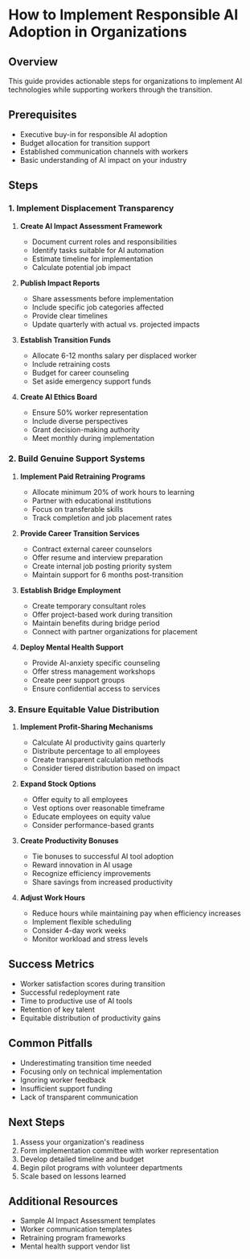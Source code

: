 # How to Implement Responsible AI Adoption in Organizations

## Overview

This guide provides actionable steps for organizations to implement AI technologies while supporting workers through the transition.

## Prerequisites

- Executive buy-in for responsible AI adoption
- Budget allocation for transition support
- Established communication channels with workers
- Basic understanding of AI impact on your industry

## Steps

### 1. Implement Displacement Transparency

1. **Create AI Impact Assessment Framework**
   - Document current roles and responsibilities
   - Identify tasks suitable for AI automation
   - Estimate timeline for implementation
   - Calculate potential job impact

2. **Publish Impact Reports**
   - Share assessments before implementation
   - Include specific job categories affected
   - Provide clear timelines
   - Update quarterly with actual vs. projected impacts

3. **Establish Transition Funds**
   - Allocate 6-12 months salary per displaced worker
   - Include retraining costs
   - Budget for career counseling
   - Set aside emergency support funds

4. **Create AI Ethics Board**
   - Ensure 50% worker representation
   - Include diverse perspectives
   - Grant decision-making authority
   - Meet monthly during implementation

### 2. Build Genuine Support Systems

1. **Implement Paid Retraining Programs**
   - Allocate minimum 20% of work hours to learning
   - Partner with educational institutions
   - Focus on transferable skills
   - Track completion and job placement rates

2. **Provide Career Transition Services**
   - Contract external career counselors
   - Offer resume and interview preparation
   - Create internal job posting priority system
   - Maintain support for 6 months post-transition

3. **Establish Bridge Employment**
   - Create temporary consultant roles
   - Offer project-based work during transition
   - Maintain benefits during bridge period
   - Connect with partner organizations for placement

4. **Deploy Mental Health Support**
   - Provide AI-anxiety specific counseling
   - Offer stress management workshops
   - Create peer support groups
   - Ensure confidential access to services

### 3. Ensure Equitable Value Distribution

1. **Implement Profit-Sharing Mechanisms**
   - Calculate AI productivity gains quarterly
   - Distribute percentage to all employees
   - Create transparent calculation methods
   - Consider tiered distribution based on impact

2. **Expand Stock Options**
   - Offer equity to all employees
   - Vest options over reasonable timeframe
   - Educate employees on equity value
   - Consider performance-based grants

3. **Create Productivity Bonuses**
   - Tie bonuses to successful AI tool adoption
   - Reward innovation in AI usage
   - Recognize efficiency improvements
   - Share savings from increased productivity

4. **Adjust Work Hours**
   - Reduce hours while maintaining pay when efficiency increases
   - Implement flexible scheduling
   - Consider 4-day work weeks
   - Monitor workload and stress levels

## Success Metrics

- Worker satisfaction scores during transition
- Successful redeployment rate
- Time to productive use of AI tools
- Retention of key talent
- Equitable distribution of productivity gains

## Common Pitfalls

- Underestimating transition time needed
- Focusing only on technical implementation
- Ignoring worker feedback
- Insufficient support funding
- Lack of transparent communication

## Next Steps

1. Assess your organization's readiness
2. Form implementation committee with worker representation
3. Develop detailed timeline and budget
4. Begin pilot programs with volunteer departments
5. Scale based on lessons learned

## Additional Resources

- Sample AI Impact Assessment templates
- Worker communication templates
- Retraining program frameworks
- Mental health support vendor list